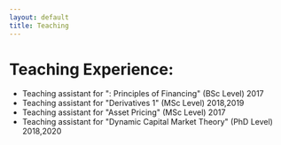 ```yaml
---
layout: default
title: Teaching
---
```


# Teaching Experience:
<ul>
  <li> Teaching assistant for ": Principles of Financing" (BSc Level) 2017</li>
  <li> Teaching assistant for "Derivatives 1" (MSc Level) 2018,2019</li>
  <li> Teaching assistant for "Asset Pricing" (MSc Level) 2017</li>
  <li> Teaching assistant for "Dynamic Capital Market Theory" (PhD Level) 2018,2020</li>
</ul>


